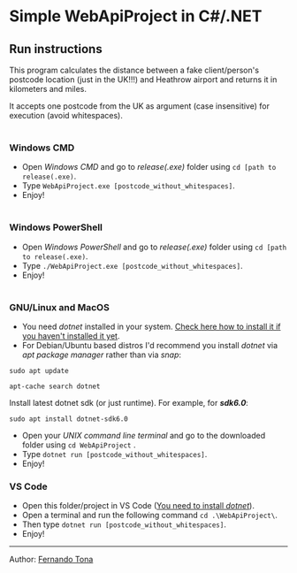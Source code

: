 # **Simple WebApiProject in C#/.NET**
## Run instructions

This program calculates the distance between a fake client/person's postcode location (just in the UK!!!) and Heathrow airport and returns it in kilometers and miles.

It accepts one postcode from the UK as argument (case insensitive) for execution (avoid whitespaces).
<br></br>

### **Windows CMD**

- Open *Windows CMD* and go to *release(.exe)* folder using `cd [path to release(.exe)`.
- Type `WebApiProject.exe [postcode_without_whitespaces]`.
- Enjoy!
<br></br>

### **Windows PowerShell**

- Open *Windows PowerShell* and go to *release(.exe)* folder using `cd [path to release(.exe)`.
- Type `./WebApiProject.exe [postcode_without_whitespaces]`.
- Enjoy!
<br></br>

### **GNU/Linux and MacOS**

- You need *dotnet* installed in your system. [Check here how to install it if you haven't installed it yet](https://docs.microsoft.com/en-us/dotnet/core/install/linux-ubuntu).
- For Debian/Ubuntu based distros I'd recommend you install *dotnet* via *apt package manager* rather than via *snap*:

`sudo apt update`

`apt-cache search dotnet`

Install latest dotnet sdk (or just runtime). For example, for ***sdk6.0***:

`sudo apt install dotnet-sdk6.0`

- Open your *UNIX command line terminal* and go to the downloaded folder using `cd WebApiProject` .
- Type `dotnet run [postcode_without_whitespaces]`.
- Enjoy!

### **VS Code**

- Open this folder/project in VS Code ([You need to install *dotnet*](https://docs.microsoft.com/en-us/dotnet/core/install/)).
- Open a terminal and run the following command `cd .\WebApiProject\`.
- Then type `dotnet run [postcode_without_whitespaces]`.
- Enjoy!

___
Author: [Fernando Tona](https://www.linkedin.com/in/fernandotona/)